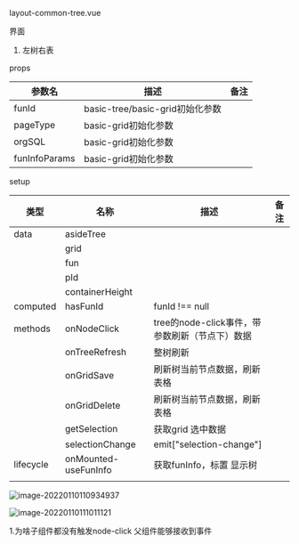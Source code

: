 layout-common-tree.vue

界面

1. 左树右表

props

| 参数名        | 描述                            | 备注 |
| ------------- | ------------------------------- | ---- |
| funId         | basic-tree/basic-grid初始化参数 |      |
| pageType      | basic-grid初始化参数            |      |
| orgSQL        | basic-grid初始化参数            |      |
| funInfoParams | basic-grid初始化参数            |      |



setup

| 类型      | 名称                 | 描述                                           | 备注 |
| --------- | -------------------- | ---------------------------------------------- | ---- |
| data      | asideTree            |                                                |      |
|           | grid                 |                                                |      |
|           | fun                  |                                                |      |
|           | pId                  |                                                |      |
|           | containerHeight      |                                                |      |
| computed  | hasFunId             | funId !== null                                 |      |
| methods   | onNodeClick          | tree的node-click事件，带参数刷新（节点下）数据 |      |
|           | onTreeRefresh        | 整树刷新                                       |      |
|           | onGridSave           | 刷新树当前节点数据，刷新表格                   |      |
|           | onGridDelete         | 刷新树当前节点数据，刷新表格                   |      |
|           | getSelection         | 获取grid 选中数据                              |      |
|           | selectionChange      | emit["selection-change"]                       |      |
| lifecycle | onMounted-useFunInfo | 获取funInfo，标置 显示树                       |      |
|           |                      |                                                |      |









![image-20220110110934937](https://gitee.com/yeminshan/photos/raw/master/typro_img_upload/image-20220110110934937.png)

![image-20220110111011121](https://gitee.com/yeminshan/photos/raw/master/typro_img_upload/image-20220110111011121.png)

1.为啥子组件都没有触发node-click 父组件能够接收到事件

